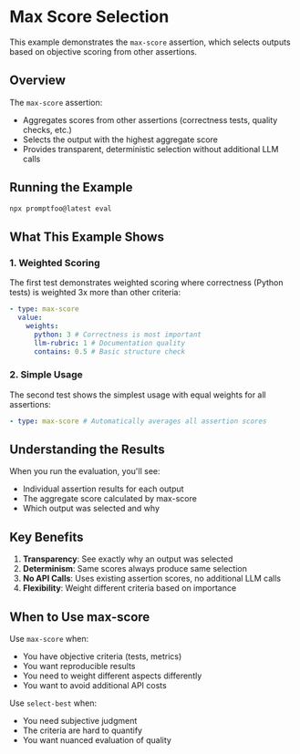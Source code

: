 # Max Score Selection

This example demonstrates the `max-score` assertion, which selects outputs based on objective scoring from other assertions.

## Overview

The `max-score` assertion:

- Aggregates scores from other assertions (correctness tests, quality checks, etc.)
- Selects the output with the highest aggregate score
- Provides transparent, deterministic selection without additional LLM calls

## Running the Example

```bash
npx promptfoo@latest eval
```

## What This Example Shows

### 1. Weighted Scoring

The first test demonstrates weighted scoring where correctness (Python tests) is weighted 3x more than other criteria:

```yaml
- type: max-score
  value:
    weights:
      python: 3 # Correctness is most important
      llm-rubric: 1 # Documentation quality
      contains: 0.5 # Basic structure check
```

### 2. Simple Usage

The second test shows the simplest usage with equal weights for all assertions:

```yaml
- type: max-score # Automatically averages all assertion scores
```

## Understanding the Results

When you run the evaluation, you'll see:

- Individual assertion results for each output
- The aggregate score calculated by max-score
- Which output was selected and why

## Key Benefits

1. **Transparency**: See exactly why an output was selected
2. **Determinism**: Same scores always produce same selection
3. **No API Calls**: Uses existing assertion scores, no additional LLM calls
4. **Flexibility**: Weight different criteria based on importance

## When to Use max-score

Use `max-score` when:

- You have objective criteria (tests, metrics)
- You want reproducible results
- You need to weight different aspects differently
- You want to avoid additional API costs

Use `select-best` when:

- You need subjective judgment
- The criteria are hard to quantify
- You want nuanced evaluation of quality
